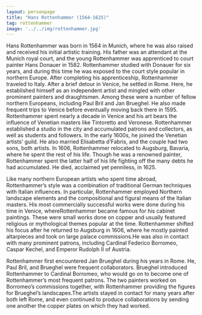 ```yaml
---
layout: personpage
title: "Hans Rottenhammer (1564-1625)"
tag: rottenhammer
image: '../../img/rottenhammer.jpg'
---
```


<p>Hans Rottenhammer was born in 1564 in Munich, where he was also raised and received his initial artistic training. His father was an attendant at the Munich royal court, and the young Rottenhammer was apprenticed to court painter Hans Donauer in 1582. Rottenhammer studied with Donauer for six years, and during this time he was exposed to the court style popular in northern Europe. After completing his apprenticeship, Rottenhammer traveled to Italy. After a brief detour in Venice, he settled in Rome. Here, he established himself as an independent artist and mingled with other prominent painters and draughtsmen. Among these were a number of fellow northern Europeans, including Paul Bril and Jan Brueghel. He also made frequent trips to Venice before eventually moving back there in 1595. Rottenhammer spent nearly a decade in Venice and his art bears the influence of Venetian masters like Tintoretto and Veronese. Rottenhammer established a studio in the city and accumulated patrons and collectors, as well as students and followers. In the early 1600s, he joined the Venetian artists’ guild. He also married Elisabetta d’Fabris, and the couple had two sons, both artists. In 1606, Rottenhammer relocated to Augsburg, Bavaria, where he spent the rest of his life. Though he was a renowned painter, Rottenhammer spent the latter half of his life fighting off the many debts he had accumulated. He died, acclaimed yet penniless, in 1625.</p>
<p>Like many northern European artists who spent time abroad, Rottenhammer’s style was a combination of traditional German techniques with Italian influences. In particular, Rottenhammer employed Northern landscape elements and the compositional and figural means of the Italian masters. His most commercially successful works were done during his time in Venice, whereRottenhammer became famous for his cabinet paintings. These were small works done on copper and usually featured religious or mythological themes popular at the time. Rottenhammer shifted his focus after he returned to Augsburg in 1606, where he mostly painted altarpieces and took on large palace commissions.He was also in contact with many prominent patrons, including Cardinal Federico Borromeo, Caspar Kechel, and Emperor Rudolph II of Austria.</p>
<p>Rottenhammer first encountered Jan Brueghel during his years in Rome. He, Paul Bril, and Brueghel were frequent collaborators. Brueghel introduced Rottenhammer to Cardinal Borromeo, who would go on to become one of Rottenhammer’s most frequent patrons. The two painters worked on Borromeo’s commissions together, with Rottenhammer providing the figures for Brueghel’s landscapes.The artists stayed in contact for many years after both left Rome, and even continued to produce collaborations by sending one another the copper plates on which they had worked.</p>